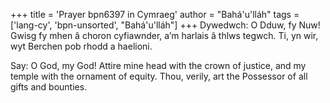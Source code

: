+++
title = 'Prayer bpn6397 in Cymraeg'
author = "Bahá'u'lláh"
tags = ['lang-cy', 'bpn-unsorted', "Bahá'u'lláh"]
+++
Dywedwch: O Dduw, fy Nuw! Gwisg fy mhen â choron cyfiawnder, a’m harlais â thlws tegwch. Ti, yn wir, wyt Berchen pob rhodd a haelioni.


Say: O God, my God! Attire mine head with the crown of justice, and my temple with the ornament of equity. Thou, verily, art the Possessor of all gifts and bounties.
